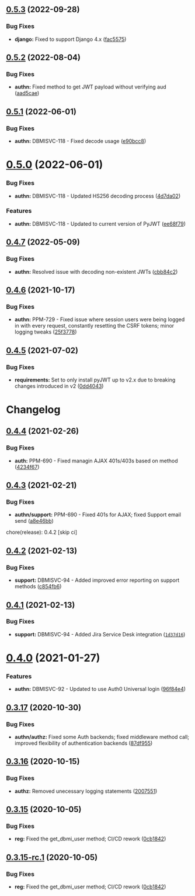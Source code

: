 ## [0.5.3](https://github.com/hms-dbmi/django-dbmi-client/compare/v0.5.2...v0.5.3) (2022-09-28)


### Bug Fixes

* **django:** Fixed to support Django 4.x ([fac5575](https://github.com/hms-dbmi/django-dbmi-client/commit/fac5575c5cc323625cc95d0d642dc00238444475))

## [0.5.2](https://github.com/hms-dbmi/django-dbmi-client/compare/v0.5.1...v0.5.2) (2022-08-04)


### Bug Fixes

* **authn:** Fixed method to get JWT payload without verifying aud ([aad5cae](https://github.com/hms-dbmi/django-dbmi-client/commit/aad5caee8717c09bba5699d05df10a53f11db970))

## [0.5.1](https://github.com/hms-dbmi/django-dbmi-client/compare/v0.5.0...v0.5.1) (2022-06-01)


### Bug Fixes

* **authn:** DBMISVC-118 - Fixed decode usage ([e90bcc8](https://github.com/hms-dbmi/django-dbmi-client/commit/e90bcc899acf8cc0040869c3d812d5fdf3223a20))

# [0.5.0](https://github.com/hms-dbmi/django-dbmi-client/compare/v0.4.7...v0.5.0) (2022-06-01)


### Bug Fixes

* **authn:** DBMISVC-118 - Updated HS256 decoding process ([4d7da02](https://github.com/hms-dbmi/django-dbmi-client/commit/4d7da029403987ed18fd400b9af0161cd451b5df))


### Features

* **authn:** DBMISVC-118 - Updated to current version of PyJWT ([ee68f79](https://github.com/hms-dbmi/django-dbmi-client/commit/ee68f794695e42e99ff50c8f0f076002768a5c9b))

## [0.4.7](https://github.com/hms-dbmi/django-dbmi-client/compare/v0.4.6...v0.4.7) (2022-05-09)


### Bug Fixes

* **authn:** Resolved issue with decoding non-existent JWTs ([cbb84c2](https://github.com/hms-dbmi/django-dbmi-client/commit/cbb84c24da4814d376bab10ebec0f9221379d251))

## [0.4.6](https://github.com/hms-dbmi/django-dbmi-client/compare/v0.4.5...v0.4.6) (2021-10-17)


### Bug Fixes

* **authn:** PPM-729 - Fixed issue where session users were being logged in with every request, constantly resetting the CSRF tokens; minor logging tweaks ([25f3778](https://github.com/hms-dbmi/django-dbmi-client/commit/25f3778bf2455028cdac186742ac928276233fb0))

## [0.4.5](https://github.com/hms-dbmi/django-dbmi-client/compare/v0.4.4...v0.4.5) (2021-07-02)


### Bug Fixes

* **requirements:** Set to only install pyJWT up to v2.x due to breaking changes introduced in v2 ([0dd4043](https://github.com/hms-dbmi/django-dbmi-client/commit/0dd4043aba8a620b475b0ae308b6b7e785169412))

# Changelog

<!--next-version-placeholder-->

## [0.4.4](https://github.com/hms-dbmi/django-dbmi-client/compare/v0.4.3...v0.4.4) (2021-02-26)


### Bug Fixes

* **auth:** PPM-690 - Fixed managin AJAX 401s/403s based on method ([4234f67](https://github.com/hms-dbmi/django-dbmi-client/commit/4234f6749102b23640419a4bc8c52e06283d97b2))

## [0.4.3](https://github.com/hms-dbmi/django-dbmi-client/compare/v0.4.2...v0.4.3) (2021-02-21)


### Bug Fixes

* **authn/support:** PPM-690 - Fixed 401s for AJAX; fixed Support email send ([a8e46bb](https://github.com/hms-dbmi/django-dbmi-client/commit/a8e46bb0e424e91b28b3c83a09a04c669d517885))

chore(release): 0.4.2 [skip ci]

## [0.4.2](https://github.com/hms-dbmi/django-dbmi-client/compare/v0.4.1...v0.4.2) (2021-02-13)


### Bug Fixes

* **support:** DBMISVC-94 - Added improved error reporting on support methods ([c854fb6](https://github.com/hms-dbmi/django-dbmi-client/commit/c854fb6e3e0edb4cae1d6a648851c4a50ce8e6c5))

## [0.4.1](https://github.com/hms-dbmi/django-dbmi-client/compare/v0.4.0...v0.4.1) (2021-02-13)
### Bug Fixes

* **support:** DBMISVC-94 - Added Jira Service Desk integration ([`1d37d16`](https://github.com/hms-dbmi/django-dbmi-client/commit/1d37d165dbf1b36e956d09d226350e81d2906e25))

# [0.4.0](https://github.com/hms-dbmi/django-dbmi-client/compare/v0.3.17...v0.4.0) (2021-01-27)


### Features

* **authn:** DBMISVC-92 - Updated to use Auth0 Universal login ([96f84e4](https://github.com/hms-dbmi/django-dbmi-client/commit/96f84e4b7dfed3bceae1611eca6dbf0430ee69ae))

## [0.3.17](https://github.com/hms-dbmi/django-dbmi-client/compare/v0.3.16...v0.3.17) (2020-10-30)


### Bug Fixes

* **authn/authz:** Fixed some Auth backends; fixed middleware method call; improved flexibility of authentication backends ([87df955](https://github.com/hms-dbmi/django-dbmi-client/commit/87df9558225475527b4c906fe2fb71221b88a9d6))

## [0.3.16](https://github.com/hms-dbmi/django-dbmi-client/compare/v0.3.15...v0.3.16) (2020-10-15)


### Bug Fixes

* **authz:** Removed unecessary logging statements ([2007551](https://github.com/hms-dbmi/django-dbmi-client/commit/2007551af43342d5b526f5ba71c7c771e239c688))

## [0.3.15](https://github.com/hms-dbmi/django-dbmi-client/compare/v0.3.14...v0.3.15) (2020-10-05)


### Bug Fixes

* **reg:** Fixed the get_dbmi_user method; CI/CD rework ([0cb1842](https://github.com/hms-dbmi/django-dbmi-client/commit/0cb184271b15a7edc7b1dd01f6713475b2e5d865))

## [0.3.15-rc.1](https://github.com/hms-dbmi/django-dbmi-client/compare/v0.3.14...v0.3.15-rc.1) (2020-10-05)


### Bug Fixes

* **reg:** Fixed the get_dbmi_user method; CI/CD rework ([0cb1842](https://github.com/hms-dbmi/django-dbmi-client/commit/0cb184271b15a7edc7b1dd01f6713475b2e5d865))
